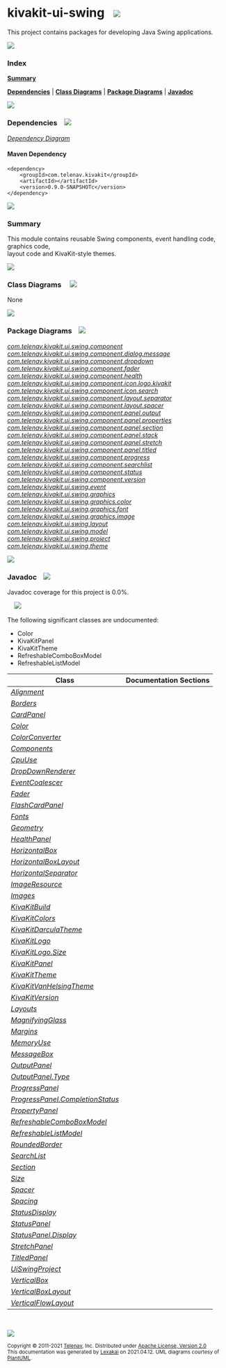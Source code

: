 # kivakit-ui-swing &nbsp;&nbsp;![](https://www.kivakit.org/images/window-40.png)

This project contains packages for developing Java Swing applications.

![](https://www.kivakit.org/images/horizontal-line.png)

### Index

[**Summary**](#summary)  

[**Dependencies**](#dependencies) | [**Class Diagrams**](#class-diagrams) | [**Package Diagrams**](#package-diagrams) | [**Javadoc**](#javadoc)

![](https://www.kivakit.org/images/horizontal-line.png)

### Dependencies <a name="dependencies"></a> &nbsp;&nbsp; ![](https://www.kivakit.org/images/dependencies-40.png)

[*Dependency Diagram*](documentation/diagrams/dependencies.svg)

#### Maven Dependency

    <dependency>
        <groupId>com.telenav.kivakit</groupId>
        <artifactId></artifactId>
        <version>0.9.0-SNAPSHOTc</version>
    </dependency>

![](https://www.kivakit.org/images/short-horizontal-line.png)

[//]: # (start-user-text)

### Summary <a name = "summary"></a>

This module contains reusable Swing components, event handling code, graphics code,  
layout code and KivaKit-style themes.

[//]: # (end-user-text)

![](https://www.kivakit.org/images/short-horizontal-line.png)

### Class Diagrams <a name="class-diagrams"></a> &nbsp; &nbsp; ![](https://www.kivakit.org/images/diagram-48.png)

None

![](https://www.kivakit.org/images/short-horizontal-line.png)

### Package Diagrams <a name="package-diagrams"></a> &nbsp;&nbsp; ![](https://www.kivakit.org/images/box-40.png)

[*com.telenav.kivakit.ui.swing.component*](documentation/diagrams/com.telenav.kivakit.ui.swing.component.svg)  
[*com.telenav.kivakit.ui.swing.component.dialog.message*](documentation/diagrams/com.telenav.kivakit.ui.swing.component.dialog.message.svg)  
[*com.telenav.kivakit.ui.swing.component.dropdown*](documentation/diagrams/com.telenav.kivakit.ui.swing.component.dropdown.svg)  
[*com.telenav.kivakit.ui.swing.component.fader*](documentation/diagrams/com.telenav.kivakit.ui.swing.component.fader.svg)  
[*com.telenav.kivakit.ui.swing.component.health*](documentation/diagrams/com.telenav.kivakit.ui.swing.component.health.svg)  
[*com.telenav.kivakit.ui.swing.component.icon.logo.kivakit*](documentation/diagrams/com.telenav.kivakit.ui.swing.component.icon.logo.kivakit.svg)  
[*com.telenav.kivakit.ui.swing.component.icon.search*](documentation/diagrams/com.telenav.kivakit.ui.swing.component.icon.search.svg)  
[*com.telenav.kivakit.ui.swing.component.layout.separator*](documentation/diagrams/com.telenav.kivakit.ui.swing.component.layout.separator.svg)  
[*com.telenav.kivakit.ui.swing.component.layout.spacer*](documentation/diagrams/com.telenav.kivakit.ui.swing.component.layout.spacer.svg)  
[*com.telenav.kivakit.ui.swing.component.panel.output*](documentation/diagrams/com.telenav.kivakit.ui.swing.component.panel.output.svg)  
[*com.telenav.kivakit.ui.swing.component.panel.properties*](documentation/diagrams/com.telenav.kivakit.ui.swing.component.panel.properties.svg)  
[*com.telenav.kivakit.ui.swing.component.panel.section*](documentation/diagrams/com.telenav.kivakit.ui.swing.component.panel.section.svg)  
[*com.telenav.kivakit.ui.swing.component.panel.stack*](documentation/diagrams/com.telenav.kivakit.ui.swing.component.panel.stack.svg)  
[*com.telenav.kivakit.ui.swing.component.panel.stretch*](documentation/diagrams/com.telenav.kivakit.ui.swing.component.panel.stretch.svg)  
[*com.telenav.kivakit.ui.swing.component.panel.titled*](documentation/diagrams/com.telenav.kivakit.ui.swing.component.panel.titled.svg)  
[*com.telenav.kivakit.ui.swing.component.progress*](documentation/diagrams/com.telenav.kivakit.ui.swing.component.progress.svg)  
[*com.telenav.kivakit.ui.swing.component.searchlist*](documentation/diagrams/com.telenav.kivakit.ui.swing.component.searchlist.svg)  
[*com.telenav.kivakit.ui.swing.component.status*](documentation/diagrams/com.telenav.kivakit.ui.swing.component.status.svg)  
[*com.telenav.kivakit.ui.swing.component.version*](documentation/diagrams/com.telenav.kivakit.ui.swing.component.version.svg)  
[*com.telenav.kivakit.ui.swing.event*](documentation/diagrams/com.telenav.kivakit.ui.swing.event.svg)  
[*com.telenav.kivakit.ui.swing.graphics*](documentation/diagrams/com.telenav.kivakit.ui.swing.graphics.svg)  
[*com.telenav.kivakit.ui.swing.graphics.color*](documentation/diagrams/com.telenav.kivakit.ui.swing.graphics.color.svg)  
[*com.telenav.kivakit.ui.swing.graphics.font*](documentation/diagrams/com.telenav.kivakit.ui.swing.graphics.font.svg)  
[*com.telenav.kivakit.ui.swing.graphics.image*](documentation/diagrams/com.telenav.kivakit.ui.swing.graphics.image.svg)  
[*com.telenav.kivakit.ui.swing.layout*](documentation/diagrams/com.telenav.kivakit.ui.swing.layout.svg)  
[*com.telenav.kivakit.ui.swing.model*](documentation/diagrams/com.telenav.kivakit.ui.swing.model.svg)  
[*com.telenav.kivakit.ui.swing.project*](documentation/diagrams/com.telenav.kivakit.ui.swing.project.svg)  
[*com.telenav.kivakit.ui.swing.theme*](documentation/diagrams/com.telenav.kivakit.ui.swing.theme.svg)  

![](https://www.kivakit.org/images/short-horizontal-line.png)

### Javadoc <a name="javadoc"></a> &nbsp;&nbsp; ![](https://www.kivakit.org/images/books-40.png)

Javadoc coverage for this project is 0.0%.  
  
&nbsp; &nbsp;  ![](https://www.kivakit.org/images/meter-0-12.png)

The following significant classes are undocumented:  

- Color  
- KivaKitPanel  
- KivaKitTheme  
- RefreshableComboBoxModel  
- RefreshableListModel

| Class | Documentation Sections |
|---|---|
| [*Alignment*](https://telenav.github.io/kivakit-extensions/javadoc/kivakit.ui.swing/com/telenav/kivakit/ui/swing/layout/Alignment.html) |  |  
| [*Borders*](https://telenav.github.io/kivakit-extensions/javadoc/kivakit.ui.swing/com/telenav/kivakit/ui/swing/layout/Borders.html) |  |  
| [*CardPanel*](https://telenav.github.io/kivakit-extensions/javadoc/kivakit.ui.swing/com/telenav/kivakit/ui/swing/component/panel/stack/CardPanel.html) |  |  
| [*Color*](https://telenav.github.io/kivakit-extensions/javadoc/kivakit.ui.swing/com/telenav/kivakit/ui/swing/graphics/color/Color.html) |  |  
| [*ColorConverter*](https://telenav.github.io/kivakit-extensions/javadoc/kivakit.ui.swing/com/telenav/kivakit/ui/swing/graphics/color/ColorConverter.html) |  |  
| [*Components*](https://telenav.github.io/kivakit-extensions/javadoc/kivakit.ui.swing/com/telenav/kivakit/ui/swing/component/Components.html) |  |  
| [*CpuUse*](https://telenav.github.io/kivakit-extensions/javadoc/kivakit.ui.swing/com/telenav/kivakit/ui/swing/component/health/CpuUse.html) |  |  
| [*DropDownRenderer*](https://telenav.github.io/kivakit-extensions/javadoc/kivakit.ui.swing/com/telenav/kivakit/ui/swing/component/dropdown/DropDownRenderer.html) |  |  
| [*EventCoalescer*](https://telenav.github.io/kivakit-extensions/javadoc/kivakit.ui.swing/com/telenav/kivakit/ui/swing/event/EventCoalescer.html) |  |  
| [*Fader*](https://telenav.github.io/kivakit-extensions/javadoc/kivakit.ui.swing/com/telenav/kivakit/ui/swing/component/fader/Fader.html) |  |  
| [*FlashCardPanel*](https://telenav.github.io/kivakit-extensions/javadoc/kivakit.ui.swing/com/telenav/kivakit/ui/swing/component/panel/stack/FlashCardPanel.html) |  |  
| [*Fonts*](https://telenav.github.io/kivakit-extensions/javadoc/kivakit.ui.swing/com/telenav/kivakit/ui/swing/graphics/font/Fonts.html) |  |  
| [*Geometry*](https://telenav.github.io/kivakit-extensions/javadoc/kivakit.ui.swing/com/telenav/kivakit/ui/swing/graphics/Geometry.html) |  |  
| [*HealthPanel*](https://telenav.github.io/kivakit-extensions/javadoc/kivakit.ui.swing/com/telenav/kivakit/ui/swing/component/health/HealthPanel.html) |  |  
| [*HorizontalBox*](https://telenav.github.io/kivakit-extensions/javadoc/kivakit.ui.swing/com/telenav/kivakit/ui/swing/layout/HorizontalBox.html) |  |  
| [*HorizontalBoxLayout*](https://telenav.github.io/kivakit-extensions/javadoc/kivakit.ui.swing/com/telenav/kivakit/ui/swing/layout/HorizontalBoxLayout.html) |  |  
| [*HorizontalSeparator*](https://telenav.github.io/kivakit-extensions/javadoc/kivakit.ui.swing/com/telenav/kivakit/ui/swing/component/layout/separator/HorizontalSeparator.html) |  |  
| [*ImageResource*](https://telenav.github.io/kivakit-extensions/javadoc/kivakit.ui.swing/com/telenav/kivakit/ui/swing/graphics/image/ImageResource.html) |  |  
| [*Images*](https://telenav.github.io/kivakit-extensions/javadoc/kivakit.ui.swing/com/telenav/kivakit/ui/swing/graphics/image/Images.html) |  |  
| [*KivaKitBuild*](https://telenav.github.io/kivakit-extensions/javadoc/kivakit.ui.swing/com/telenav/kivakit/ui/swing/component/version/KivaKitBuild.html) |  |  
| [*KivaKitColors*](https://telenav.github.io/kivakit-extensions/javadoc/kivakit.ui.swing/com/telenav/kivakit/ui/swing/graphics/color/KivaKitColors.html) |  |  
| [*KivaKitDarculaTheme*](https://telenav.github.io/kivakit-extensions/javadoc/kivakit.ui.swing/com/telenav/kivakit/ui/swing/theme/KivaKitDarculaTheme.html) |  |  
| [*KivaKitLogo*](https://telenav.github.io/kivakit-extensions/javadoc/kivakit.ui.swing/com/telenav/kivakit/ui/swing/component/icon/logo/kivakit/KivaKitLogo.html) |  |  
| [*KivaKitLogo.Size*](https://telenav.github.io/kivakit-extensions/javadoc/kivakit.ui.swing/com/telenav/kivakit/ui/swing/component/icon/logo/kivakit/KivaKitLogo.Size.html) |  |  
| [*KivaKitPanel*](https://telenav.github.io/kivakit-extensions/javadoc/kivakit.ui.swing/com/telenav/kivakit/ui/swing/component/KivaKitPanel.html) |  |  
| [*KivaKitTheme*](https://telenav.github.io/kivakit-extensions/javadoc/kivakit.ui.swing/com/telenav/kivakit/ui/swing/theme/KivaKitTheme.html) |  |  
| [*KivaKitVanHelsingTheme*](https://telenav.github.io/kivakit-extensions/javadoc/kivakit.ui.swing/com/telenav/kivakit/ui/swing/theme/KivaKitVanHelsingTheme.html) |  |  
| [*KivaKitVersion*](https://telenav.github.io/kivakit-extensions/javadoc/kivakit.ui.swing/com/telenav/kivakit/ui/swing/component/version/KivaKitVersion.html) |  |  
| [*Layouts*](https://telenav.github.io/kivakit-extensions/javadoc/kivakit.ui.swing/com/telenav/kivakit/ui/swing/layout/Layouts.html) |  |  
| [*MagnifyingGlass*](https://telenav.github.io/kivakit-extensions/javadoc/kivakit.ui.swing/com/telenav/kivakit/ui/swing/component/icon/search/MagnifyingGlass.html) |  |  
| [*Margins*](https://telenav.github.io/kivakit-extensions/javadoc/kivakit.ui.swing/com/telenav/kivakit/ui/swing/layout/Margins.html) |  |  
| [*MemoryUse*](https://telenav.github.io/kivakit-extensions/javadoc/kivakit.ui.swing/com/telenav/kivakit/ui/swing/component/health/MemoryUse.html) |  |  
| [*MessageBox*](https://telenav.github.io/kivakit-extensions/javadoc/kivakit.ui.swing/com/telenav/kivakit/ui/swing/component/dialog/message/MessageBox.html) |  |  
| [*OutputPanel*](https://telenav.github.io/kivakit-extensions/javadoc/kivakit.ui.swing/com/telenav/kivakit/ui/swing/component/panel/output/OutputPanel.html) |  |  
| [*OutputPanel.Type*](https://telenav.github.io/kivakit-extensions/javadoc/kivakit.ui.swing/com/telenav/kivakit/ui/swing/component/panel/output/OutputPanel.Type.html) |  |  
| [*ProgressPanel*](https://telenav.github.io/kivakit-extensions/javadoc/kivakit.ui.swing/com/telenav/kivakit/ui/swing/component/progress/ProgressPanel.html) |  |  
| [*ProgressPanel.CompletionStatus*](https://telenav.github.io/kivakit-extensions/javadoc/kivakit.ui.swing/com/telenav/kivakit/ui/swing/component/progress/ProgressPanel.CompletionStatus.html) |  |  
| [*PropertyPanel*](https://telenav.github.io/kivakit-extensions/javadoc/kivakit.ui.swing/com/telenav/kivakit/ui/swing/component/panel/properties/PropertyPanel.html) |  |  
| [*RefreshableComboBoxModel*](https://telenav.github.io/kivakit-extensions/javadoc/kivakit.ui.swing/com/telenav/kivakit/ui/swing/model/RefreshableComboBoxModel.html) |  |  
| [*RefreshableListModel*](https://telenav.github.io/kivakit-extensions/javadoc/kivakit.ui.swing/com/telenav/kivakit/ui/swing/model/RefreshableListModel.html) |  |  
| [*RoundedBorder*](https://telenav.github.io/kivakit-extensions/javadoc/kivakit.ui.swing/com/telenav/kivakit/ui/swing/layout/RoundedBorder.html) |  |  
| [*SearchList*](https://telenav.github.io/kivakit-extensions/javadoc/kivakit.ui.swing/com/telenav/kivakit/ui/swing/component/searchlist/SearchList.html) |  |  
| [*Section*](https://telenav.github.io/kivakit-extensions/javadoc/kivakit.ui.swing/com/telenav/kivakit/ui/swing/component/panel/section/Section.html) |  |  
| [*Size*](https://telenav.github.io/kivakit-extensions/javadoc/kivakit.ui.swing/com/telenav/kivakit/ui/swing/layout/Size.html) |  |  
| [*Spacer*](https://telenav.github.io/kivakit-extensions/javadoc/kivakit.ui.swing/com/telenav/kivakit/ui/swing/component/layout/spacer/Spacer.html) |  |  
| [*Spacing*](https://telenav.github.io/kivakit-extensions/javadoc/kivakit.ui.swing/com/telenav/kivakit/ui/swing/layout/Spacing.html) |  |  
| [*StatusDisplay*](https://telenav.github.io/kivakit-extensions/javadoc/kivakit.ui.swing/com/telenav/kivakit/ui/swing/component/status/StatusDisplay.html) |  |  
| [*StatusPanel*](https://telenav.github.io/kivakit-extensions/javadoc/kivakit.ui.swing/com/telenav/kivakit/ui/swing/component/status/StatusPanel.html) |  |  
| [*StatusPanel.Display*](https://telenav.github.io/kivakit-extensions/javadoc/kivakit.ui.swing/com/telenav/kivakit/ui/swing/component/status/StatusPanel.Display.html) |  |  
| [*StretchPanel*](https://telenav.github.io/kivakit-extensions/javadoc/kivakit.ui.swing/com/telenav/kivakit/ui/swing/component/panel/stretch/StretchPanel.html) |  |  
| [*TitledPanel*](https://telenav.github.io/kivakit-extensions/javadoc/kivakit.ui.swing/com/telenav/kivakit/ui/swing/component/panel/titled/TitledPanel.html) |  |  
| [*UiSwingProject*](https://telenav.github.io/kivakit-extensions/javadoc/kivakit.ui.swing/com/telenav/kivakit/ui/swing/project/UiSwingProject.html) |  |  
| [*VerticalBox*](https://telenav.github.io/kivakit-extensions/javadoc/kivakit.ui.swing/com/telenav/kivakit/ui/swing/layout/VerticalBox.html) |  |  
| [*VerticalBoxLayout*](https://telenav.github.io/kivakit-extensions/javadoc/kivakit.ui.swing/com/telenav/kivakit/ui/swing/layout/VerticalBoxLayout.html) |  |  
| [*VerticalFlowLayout*](https://telenav.github.io/kivakit-extensions/javadoc/kivakit.ui.swing/com/telenav/kivakit/ui/swing/layout/VerticalFlowLayout.html) |  |  

[//]: # (start-user-text)



[//]: # (end-user-text)

<br/>

![](https://www.kivakit.org/images/horizontal-line.png)

<sub>Copyright &#169; 2011-2021 [Telenav](http://telenav.com), Inc. Distributed under [Apache License, Version 2.0](LICENSE)</sub>  
<sub>This documentation was generated by [Lexakai](https://github.com/Telenav/lexakai) on 2021.04.12. UML diagrams courtesy
of [PlantUML](http://plantuml.com).</sub>

